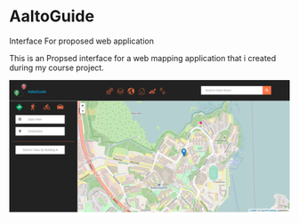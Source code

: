 # AaltoGuide
Interface For proposed  web application

This is an Propsed interface for a web mapping application that i created during my course project.

  ![ScreenShot](https://github.com/UmerSharif/AaltoGuide/blob/master/screenshot.png)
